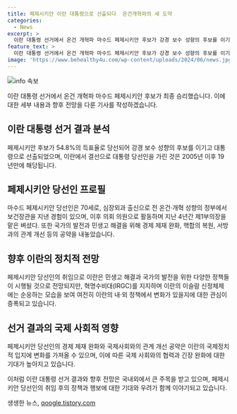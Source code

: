 ```yaml
---
title: 페제시키안 이란 대통령으로 선출되다  온건개혁파의 새 도약
categories:
  - News
excerpt: >
  이란 대통령 선거에서 온건 개혁파 마수드 페제시키안 후보가 강경 보수 성향의 후보를 이기고 당선되었습니다. 유효 투표 중 54.8%를 얻어 승리한 페제시키안 후보는 3년 만에 개혁파 정권을 탄생시켰으며, 국가 발전과 민생고 해결을 위해 다양한 계층을 활용하겠다는 의지를 밝혔습니다. 그의 당선은 19년 만에 대통령 당선을 가린 사건으로, 이란 정치의 새로운 이정표를 낳을 것으로 기대됩니다.
feature_text: >
  이란 대통령 선거에서 온건 개혁파 마수드 페제시키안 후보가 강경 보수 성향의 후보를 이기고 당선되었습니다. 유효 투표 중 54.8%를 얻어 승리한 페제시키안 후보는 3년 만에 개혁파 정권을 탄생시켰으며, 국가 발전과 민생고 해결을 위해 다양한 계층을 활용하겠다는 의지를 밝혔습니다. 그의 당선은 19년 만에 대통령 당선을 가린 사건으로, 이란 정치의 새로운 이정표를 낳을 것으로 기대됩니다.
image: 'https://www.behealthy4u.com/wp-content/uploads/2024/06/news.jpg'
---
```


<p><img src="https://www.behealthy4u.com/wp-content/uploads/2024/06/news.jpg" alt="info 속보" /></p>

<p>이란 대통령 선거에서 온건 개혁파 마수드 페제시키안 후보가 최종 승리했습니다. 이에 대한 세부 내용과 향후 전망을 다룬 기사를 작성하겠습니다.</p>

<h2 data-ke-size="size26">이란 대통령 선거 결과 분석</h2>

<p data-ke-size="size16">페제시키안 후보가 54.8%의 득표율로 당선되어 강경 보수 성향의 후보를 이기고 대통령으로 선출되었으며, 이란에서 결선으로 대통령 당선인을 가린 것은 2005년 이후 19년만에 해당됩니다.</p>

<h2 data-ke-size="size26">페제시키안 당선인 프로필</h2>

<p data-ke-size="size16">마수드 페제시키안 당선인은 70세로, 심장외과 출신으로 전 온건·개혁 성향의 정부에서 보건장관을 지낸 경험이 있으며, 이후 의회 의원으로 활동하며 지난 4년간 제1부의장을 맡은 벼셨다. 또한 국가의 발전과 민생고 해결을 위해 경제 제재 완화, 핵합의 복원, 서방과의 관계 개선 등의 공약을 내놓았습니다.</p>

<h2 data-ke-size="size26">향후 이란의 정치적 전망</h2>

<p data-ke-size="size16">페제시키안 당선인의 취임으로 이란은 민생고 해결과 국가의 발전을 위한 다양한 정책들이 시행될 것으로 전망되지만, 혁명수비대(IRGC)를 지지하며 이란의 이슬람 신정체제에는 순응하는 모습을 보여 여전히 이란의 내·외 정책에서 변화가 있을지에 대한 관심이 증폭되고 있습니다.</p> 

<h2 data-ke-size="size26">선거 결과의 국제 사회적 영향</h2>

<p data-ke-size="size16">페제시키안 당선인의 경제 제재 완화와 국제사회와의 관계 개선 공약은 이란의 국제정치적 입지에 변화를 가져올 수 있으며, 이에 따른 국제 사회와의 협력과 긴장 완화에 대한 기대가 높아지고 있습니다.</p>

<p>이처럼 이란 대통령 선거 결과와 향후 전망은 국내외에서 큰 주목을 받고 있으며, 페제시키안 당선인의 취임 후의 정책과 행보에 대한 기대와 우려가 함께 이야기되고 있습니다.</p>
생생한 뉴스, <a href="https://qoogle.tistory.com" rel="dofollow">qoogle.tistory.com</a>


